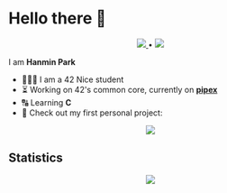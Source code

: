 # Hello there 👋
<div align="center">
  <p>
    <a href="https://profile.intra.42.fr/users/hanmpark">
      <img src="https://badgen.net/badge/Born2Code/hanmpark/blue?cache=86400&icon=https://meta.intra.42.fr/images/42_logo.svg">
    </a>
    •
    <a href="https://www.linkedin.com/in/hanmin-park-83239718b/">
      <img src="https://badgen.net/badge/LinkedIn/Hanmin Park/cyan?icon=chrome">
    </a>
  </p>
</div>

I am **Hanmin Park**  

- 👨🏻‍💻 I am a 42 Nice student
- ⏳ Working on 42's common core, currently on [**pipex**](https://github.com/Nonino42/pipex)
- 🔠 Learning **C**
- 🌱 Check out my first personal project:
<div align="center">
  <a href="https://github.com/Nonino42/scholarship_logtime">
    <img src="https://github-readme-stats.vercel.app/api/pin/?username=Nonino42&repo=scholarship_logtime&theme=tokyonight">
  </a>
</div>

## Statistics

<div align ="center">
  <a href="https://github.com/Nonino42">
    <img src="https://github-readme-stats.vercel.app/api?username=nonino42&count_private=true&show_icons=true&theme=tokyonight"/>
  </a>
</div>
